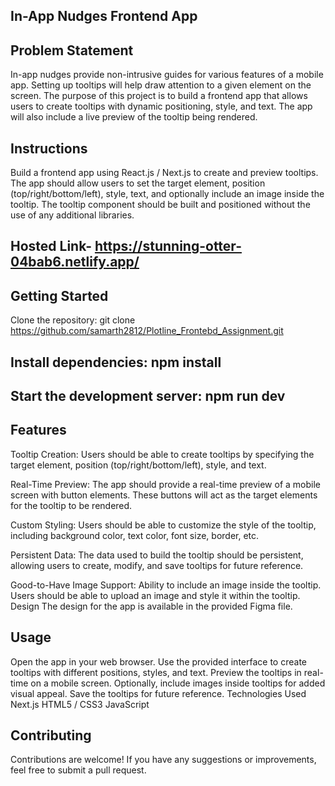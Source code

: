 ## In-App Nudges Frontend App
 ## Problem Statement
In-app nudges provide non-intrusive guides for various features of a mobile app. Setting up tooltips will help draw attention to a given element on the screen. The purpose of this project is to build a frontend app that allows users to create tooltips with dynamic positioning, style, and text. The app will also include a live preview of the tooltip being rendered.

## Instructions
Build a frontend app using React.js / Next.js to create and preview tooltips. The app should allow users to set the target element, position (top/right/bottom/left), style, text, and optionally include an image inside the tooltip. The tooltip component should be built and positioned without the use of any additional libraries.
## Hosted Link- https://stunning-otter-04bab6.netlify.app/
 ## Getting Started
Clone the repository: git clone https://github.com/samarth2812/Plotline_Frontebd_Assignment.git
## Install dependencies: npm install
## Start the development server: npm run dev
 ## Features
Tooltip Creation: Users should be able to create tooltips by specifying the target element, position (top/right/bottom/left), style, and text.

Real-Time Preview: The app should provide a real-time preview of a mobile screen with button elements. These buttons will act as the target elements for the tooltip to be rendered.

Custom Styling: Users should be able to customize the style of the tooltip, including background color, text color, font size, border, etc.

Persistent Data: The data used to build the tooltip should be persistent, allowing users to create, modify, and save tooltips for future reference.

Good-to-Have
Image Support: Ability to include an image inside the tooltip. Users should be able to upload an image and style it within the tooltip.
Design
The design for the app is available in the provided Figma file.

## Usage
Open the app in your web browser.
Use the provided interface to create tooltips with different positions, styles, and text.
Preview the tooltips in real-time on a mobile screen.
Optionally, include images inside tooltips for added visual appeal.
Save the tooltips for future reference.
Technologies Used
 Next.js
HTML5 / CSS3
JavaScript
## Contributing
Contributions are welcome! If you have any suggestions or improvements, feel free to submit a pull request.
